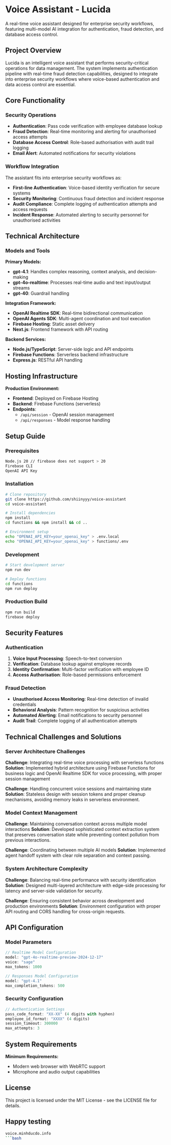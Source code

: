 # Voice Assistant - Lucida

A real-time voice assistant designed for enterprise security workflows, featuring multi-model AI integration for authentication, fraud detection, and database access control.

## Project Overview

Lucida is an intelligent voice assistant that performs security-critical operations for data management. The system implements authentication pipeline with real-time fraud detection capabilities, designed to integrate into enterprise security workflows where voice-based authentication and data access control are essential.

## Core Functionality

### Security Operations
- **Authentication**: Pass code verification with employee database lookup
- **Fraud Detection**: Real-time monitoring and alerting for unauthorised access attempts  
- **Database Access Control**: Role-based authorisation with audit trail logging
- **Email Alert**: Automated notifications for security violations

### Workflow Integration
The assistant fits into enterprise security workflows as:
- **First-line Authentication**: Voice-based identity verification for secure systems
- **Security Monitoring**: Continuous fraud detection and incident response
- **Audit Compliance**: Complete logging of authentication attempts and access requests
- **Incident Response**: Automated alerting to security personnel for unauthorised activities

## Technical Architecture

### Models and Tools

**Primary Models:**
- **gpt-4.1**: Handles complex reasoning, context analysis, and decision-making
- **gpt-4o-realtime**: Processes real-time audio and text input/output streams
- **gpt-40**: Guardrail handling

**Integration Framework:**
- **OpenAI Realtime SDK**: Real-time bidirectional communication
- **OpenAI Agents SDK**: Multi-agent coordination and tool execution
- **Firebase Hosting**: Static asset delivery
- **Next.js**: Frontend framework with API routing

**Backend Services:**
- **Node.js/TypeScript**: Server-side logic and API endpoints
- **Firebase Functions**: Serverless backend infrastructure
- **Express.js**: RESTful API handling

## Hosting Infrastructure

**Production Environment:**
- **Frontend**: Deployed on Firebase Hosting
- **Backend**: Firebase Functions (serverless)
- **Endpoints**: 
  - `/api/session` - OpenAI session management
  - `/api/responses` - Model response handling

## Setup Guide

### Prerequisites
```bash
Node.js 20 // firebase does not support > 20
Firebase CLI
OpenAI API Key
```

### Installation
```bash
# Clone repository
git clone https://github.com/shiinyyy/voice-assistant
cd voice-assistant

# Install dependencies
npm install
cd functions && npm install && cd ..

# Environment setup
echo "OPENAI_API_KEY=your_openai_key" > .env.local
echo "OPENAI_API_KEY=your_openai_key" > functions/.env
```

### Development
```bash
# Start development server
npm run dev

# Deploy functions
cd functions
npm run deploy
```

### Production Build
```bash
npm run build
firebase deploy
```

## Security Features

### Authentication
1. **Voice Input Processing**: Speech-to-text conversion
2. **Verification**: Database lookup against employee records  
3. **Identity Confirmation**: Multi-factor verification with employee ID
4. **Access Authorisation**: Role-based permissions enforcement

### Fraud Detection
- **Unauthorised Access Monitoring**: Real-time detection of invalid credentials
- **Behavioral Analysis**: Pattern recognition for suspicious activities
- **Automated Alerting**: Email notifications to security personnel
- **Audit Trail**: Complete logging of all authentication attempts

## Technical Challenges and Solutions

### Server Architecture Challenges
**Challenge**: Integrating real-time voice processing with serverless functions
**Solution**: Implemented hybrid architecture using Firebase Functions for business logic and OpenAI Realtime SDK for voice processing, with proper session management

**Challenge**: Handling concurrent voice sessions and maintaining state
**Solution**: Stateless design with session tokens and proper cleanup mechanisms, avoiding memory leaks in serverless environment.

### Model Context Management
**Challenge**: Maintaining conversation context across multiple model interactions
**Solution**: Developed sophisticated context extraction system that preserves conversation state while preventing context pollution from previous interactions.

**Challenge**: Coordinating between multiple AI models
**Solution**: Implemented agent handoff system with clear role separation and context passing.

### System Architecture Complexity
**Challenge**: Balancing real-time performance with security identification
**Solution**: Designed multi-layered architecture with edge-side processing for latency and server-side validation for security.

**Challenge**: Ensuring consistent behavior across development and production environments
**Solution**: Environment configuration with proper API routing and CORS handling for cross-origin requests.

## API Configuration

### Model Parameters
```typescript
// Realtime Model Configuration
model: "gpt-4o-realtime-preview-2024-12-17"
voice: "sage"
max_tokens: 1000

// Responses Model Configuration  
model: "gpt-4.1"
max_completion_tokens: 500
```

### Security Configuration
```typescript
// Authentication Settings
pass_code_format: "XX-XX" (4 digits with hyphen)
employee_id_format: "XXXX" (4 digits)
session_timeout: 300000
max_attempts: 3
```

## System Requirements

**Minimum Requirements:**
- Modern web browser with WebRTC support
- Microphone and audio output capabilities

## License

This project is licensed under the MIT License - see the LICENSE file for details.

## Happy testing
```bash
voice.minhducdo.info
```bash